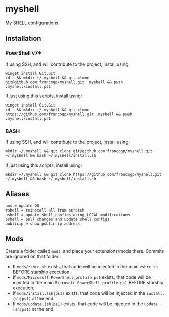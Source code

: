 # myshell
My SHELL configurations

## Installation 

### PowrShell v7+
If using SSH, and will contribute to the project, install using:
```
winget install Git.Git
cd ~ && mkdir ~/.myshell && git clone git@github.com:francogp/myshell.git .myshell && pwsh .myshell/install.ps1
```
If just using this scripts, install using:
```
winget install Git.Git
cd ~ && mkdir ~/.myshell && git clone https://github.com/francogp/myshell.git .myshell && pwsh .myshell/install.ps1
```
### BASH
If using SSH, and will contribute to the project, install using:

```
mkdir ~/.myshell && git clone git@github.com:francogp/myshell.git ~/.myshell && bash ~/.myshell/install.sh
```
If just using this scripts, install using:
```
mkdir ~/.myshell && git clone https://github.com/francogp/myshell.git ~/.myshell && bash ~/.myshell/install.sh
```
## Aliases
```
uos = update OS
rshell = reinstall all from scratch
ushell = update shell configs using LOCAL modifications
pshell = pull changes and update shell configs
publicip = show public ip address
```
## Mods
Create a folder called `mods`, and place your extensions/mods there. Commits are ignored on that folder.
* If `mods/zshrc.sh` exists, that code will be injected in the main `zshrc.sh` BEFORE starship execution.
* If `mods/Microsoft.PowerShell_profile.ps1` exists, that code will be injected in the main `Microsoft.PowerShell_profile.ps1` BEFORE starship execution.
* If `mods/install.(sh|ps1)` exists, that code will be injected in the `install.(sh|ps1)` at the end.
* If `mods/update.(sh|ps1)` exists, that code will be injected in the `update.(sh|ps1)` at the end.
